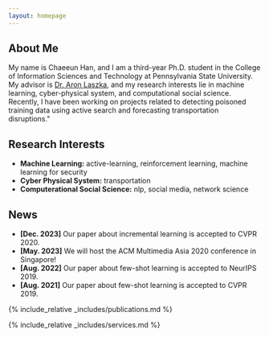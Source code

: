 ```yaml
---
layout: homepage
---
```


## About Me

My name is Chaeeun Han, and I am a third-year Ph.D. student in the College of Information Sciences and Technology at Pennsylvania State University. My advisor is [Dr. Aron Laszka](https://aronlaszka.com), and my research interests lie in machine learning, cyber-physical system, and computational social science. Recently, I have been working on projects related to detecting poisoned training data using active search and forecasting transportation disruptions."

## Research Interests

- **Machine Learning:** active-learning, reinforcement learning, machine learning for security
- **Cyber Physical System:** transportation
- **Computerational Social Science:** nlp, social media, network science

## News

- **[Dec. 2023]** Our paper about incremental learning is accepted to CVPR 2020.
- **[May. 2023]** We will host the ACM Multimedia Asia 2020 conference in Singapore!
- **[Aug. 2022]** Our paper about few-shot learning is accepted to NeurIPS 2019.
- **[Aug. 2021]** Our paper about few-shot learning is accepted to CVPR 2019.

{% include_relative _includes/publications.md %}

{% include_relative _includes/services.md %}
